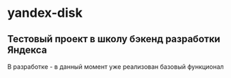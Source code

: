 # yandex-disk
## Тестовый проект в школу бэкенд разработки Яндекса
В разработке - в данный момент уже реализован базовый функционал
